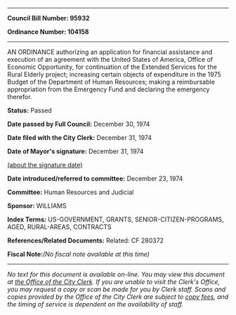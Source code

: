 

********

**Council Bill Number: 95932**
   
**Ordinance Number: 104158**
********

 AN ORDINANCE authorizing an application for financial assistance and execution of an agreement with the United States of America, Office of Economic Opportunity, for continuation of the Extended Services for the Rural Elderly project; increasing certain objects of expenditure in the 1975 Budget of the Department of Human Resources; making a reimbursable appropriation from the Emergency Fund and declaring the emergency therefor.

**Status:** Passed
   
**Date passed by Full Council:** December 30, 1974
   
**Date filed with the City Clerk:** December 31, 1974
   
**Date of Mayor's signature:** December 31, 1974
   
[(about the signature date)](/~public/approvaldate.htm)
   
   
   
**Date introduced/referred to committee:** December 23, 1974
   
**Committee:** Human Resources and Judicial
   
**Sponsor:** WILLIAMS
   
   
**Index Terms:** US-GOVERNMENT, GRANTS, SENIOR-CITIZEN-PROGRAMS, AGED, RURAL-AREAS, CONTRACTS

**References/Related Documents:** Related: CF 280372

**Fiscal Note:**_(No fiscal note available at this time)_
********

_No text for this document is available on-line. You may view this document at [the Office of the City Clerk](http://www.seattle.gov/leg/clerk/contactUs.htm). If you are unable to visit the Clerk's Office, you may request a copy or scan be made for you by Clerk staff. Scans and copies provided by the Office of the City Clerk are subject to [copy fees](http://clerk.seattle.gov/~public/clerkfees.htm), and the timing of service is dependent on the availability of staff._

